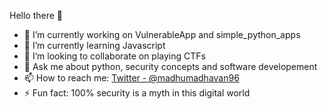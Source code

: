 Hello there 👋

<!--
**MadhuMadhavanSridhar/MadhuMadhavanSridhar** is a ✨ _special_ ✨ repository because its `README.md` (this file) appears on your GitHub profile.
-->

- 🔭 I’m currently working on VulnerableApp and simple_python_apps
- 🌱 I’m currently learning Javascript
- 👯 I’m looking to collaborate on playing CTFs
- 💬 Ask me about python, security concepts and software developement
- 📫 How to reach me: [Twitter - @madhumadhavan96](https://twitter.com/madhumadhavan96)
- ⚡ Fun fact: 100% security is a myth in this digital world 

